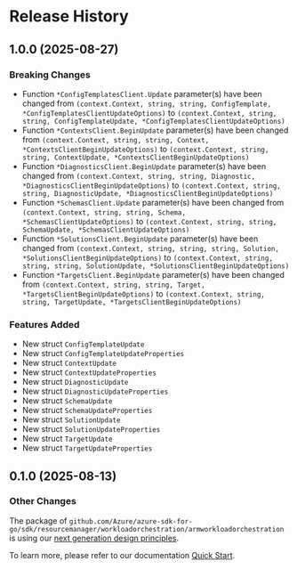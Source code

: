 # Release History

## 1.0.0 (2025-08-27)
### Breaking Changes

- Function `*ConfigTemplatesClient.Update` parameter(s) have been changed from `(context.Context, string, string, ConfigTemplate, *ConfigTemplatesClientUpdateOptions)` to `(context.Context, string, string, ConfigTemplateUpdate, *ConfigTemplatesClientUpdateOptions)`
- Function `*ContextsClient.BeginUpdate` parameter(s) have been changed from `(context.Context, string, string, Context, *ContextsClientBeginUpdateOptions)` to `(context.Context, string, string, ContextUpdate, *ContextsClientBeginUpdateOptions)`
- Function `*DiagnosticsClient.BeginUpdate` parameter(s) have been changed from `(context.Context, string, string, Diagnostic, *DiagnosticsClientBeginUpdateOptions)` to `(context.Context, string, string, DiagnosticUpdate, *DiagnosticsClientBeginUpdateOptions)`
- Function `*SchemasClient.Update` parameter(s) have been changed from `(context.Context, string, string, Schema, *SchemasClientUpdateOptions)` to `(context.Context, string, string, SchemaUpdate, *SchemasClientUpdateOptions)`
- Function `*SolutionsClient.BeginUpdate` parameter(s) have been changed from `(context.Context, string, string, string, Solution, *SolutionsClientBeginUpdateOptions)` to `(context.Context, string, string, string, SolutionUpdate, *SolutionsClientBeginUpdateOptions)`
- Function `*TargetsClient.BeginUpdate` parameter(s) have been changed from `(context.Context, string, string, Target, *TargetsClientBeginUpdateOptions)` to `(context.Context, string, string, TargetUpdate, *TargetsClientBeginUpdateOptions)`

### Features Added

- New struct `ConfigTemplateUpdate`
- New struct `ConfigTemplateUpdateProperties`
- New struct `ContextUpdate`
- New struct `ContextUpdateProperties`
- New struct `DiagnosticUpdate`
- New struct `DiagnosticUpdateProperties`
- New struct `SchemaUpdate`
- New struct `SchemaUpdateProperties`
- New struct `SolutionUpdate`
- New struct `SolutionUpdateProperties`
- New struct `TargetUpdate`
- New struct `TargetUpdateProperties`


## 0.1.0 (2025-08-13)
### Other Changes

The package of `github.com/Azure/azure-sdk-for-go/sdk/resourcemanager/workloadorchestration/armworkloadorchestration` is using our [next generation design principles](https://azure.github.io/azure-sdk/general_introduction.html).

To learn more, please refer to our documentation [Quick Start](https://aka.ms/azsdk/go/mgmt).